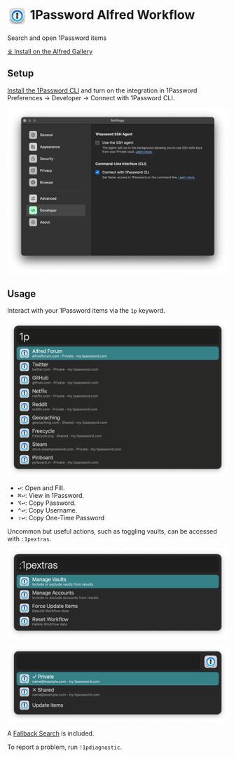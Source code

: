 # <img src='Workflow/icon.png' width='45' align='center' alt='icon'> 1Password Alfred Workflow

Search and open 1Password items

[⤓ Install on the Alfred Gallery](https://alfred.app/workflows/alfredapp/1password)

## Setup

[Install the 1Password CLI](https://1password.com/downloads/command-line/) and turn on the integration in 1Password Preferences → Developer → Connect with 1Password CLI.

![1Password preferences](Workflow/images/about/1password_preferences.png)

## Usage

Interact with your 1Password items via the `1p` keyword.

![Alfred search for 1p](Workflow/images/about/1p.png)

* <kbd>↩&#xFE0E;</kbd>: Open and Fill.
* <kbd>⌘</kbd><kbd>↩&#xFE0E;</kbd>: View in 1Password.
* <kbd>⌥</kbd><kbd>↩&#xFE0E;</kbd>: Copy Password.
* <kbd>⌃</kbd><kbd>↩&#xFE0E;</kbd>: Copy Username.
* <kbd>⇧</kbd><kbd>↩&#xFE0E;</kbd>: Copy One-Time Password

Uncommon but useful actions, such as toggling vaults, can be accessed with `:1pextras`.

![Alfred search for :1pextras](Workflow/images/about/1pextras.png)

![Results for managing vaults](Workflow/images/about/vaults.png)

A [Fallback Search](https://www.alfredapp.com/help/features/default-results/fallback-searches/) is included.

To report a problem, run `!1pdiagnostic`.
